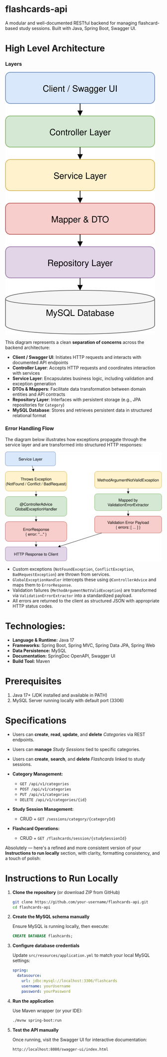 # flashcards-api
A modular and well-documented RESTful backend for managing flashcard-based study sessions. Built with Java, Spring Boot, Swagger UI.

# High Level Architecture

### **Layers**

![high-level-architecture diagram](docs/high-level-architecture.svg)

This diagram represents a clean **separation of concerns** across the backend architecture:

- **Client / Swagger UI**: Initiates HTTP requests and interacts with documented API endpoints
- **Controller Layer**: Accepts HTTP requests and coordinates interaction with services
- **Service Layer**: Encapsulates business logic, including validation and exception generation
- **DTOs & Mappers**: Facilitate data transformation between domain entities and API contracts
- **Repository Layer**: Interfaces with persistent storage (e.g., JPA repositories for `Category`)
- **MySQL Database**: Stores and retrieves persistent data in structured relational format

### Error Handling Flow

The diagram below illustrates how exceptions propagate through the service layer and are transformed into structured HTTP responses:

![Error Handling Diagram](docs/error-handling.svg)

- Custom exceptions (`NotFoundException`, `ConflictException`, `BadRequestException`) are thrown from services.
- `GlobalExceptionHandler` intercepts these using `@ControllerAdvice` and maps them to `ErrorResponse`.
- Validation failures (`MethodArgumentNotValidException`) are transformed via `ValidationErrorExtractor` into a standardized payload.
- All errors are returned to the client as structured JSON with appropriate HTTP status codes.

# Technologies:

- **Language & Runtime:** Java 17
- **Frameworks:** Spring Boot, Spring MVC, Spring Data JPA, Spring Web
- **Data Persistence:** MySQL
- **Documentation:** SpringDoc OpenAPI, Swagger UI
- **Build Tool:** Maven

# Prerequisites
1. Java 17+ (JDK installed and available in PATH)  
2. MySQL Server running locally with default port (3306) 

# Specifications

- Users can **create**, **read**, **update**, and **delete** *Categories* via REST endpoints.
- Users can **manage** *Study Sessions* tied to specific categories.
- Users can **create**, **search**, and **delete** *Flashcards* linked to study sessions.

- **Category Management:**  
  - `GET /api/v1/categories`  
  - `POST /api/v1/categories`  
  - `PUT /api/v1/categories`  
  - `DELETE /api/v1/categories/{id}`

- **Study Session Management:**  
  - CRUD + `GET /sessions/category/{categoryId}`

- **Flashcard Operations:**  
  - CRUD + `GET /flashcards/session/{studySessionId}`

Absolutely — here's a refined and more consistent version of your **Instructions to run locally** section, with clarity, formatting consistency, and a touch of polish:

# Instructions to Run Locally

1. **Clone the repository** (or download ZIP from GitHub)

   ```sh
   git clone https://github.com/your-username/flashcards-api.git
   cd flashcards-api
   ```

2. **Create the MySQL schema manually**

   Ensure MySQL is running locally, then execute:

   ```sql
   CREATE DATABASE flashcards;
   ```

3. **Configure database credentials**

   Update `src/resources/application.yml` to match your local MySQL settings:

   ```yaml
   spring:
     datasource:
       url: jdbc:mysql://localhost:3306/flashcards
       username: yourUsername
       password: yourPassword
   ```

4. **Run the application**

   Use Maven wrapper (or your IDE):

   ```sh
   ./mvnw spring-boot:run
   ```

5. **Test the API manually**

   Once running, visit the Swagger UI for interactive documentation:

   ```
   http://localhost:8080/swagger-ui/index.html
   ```
